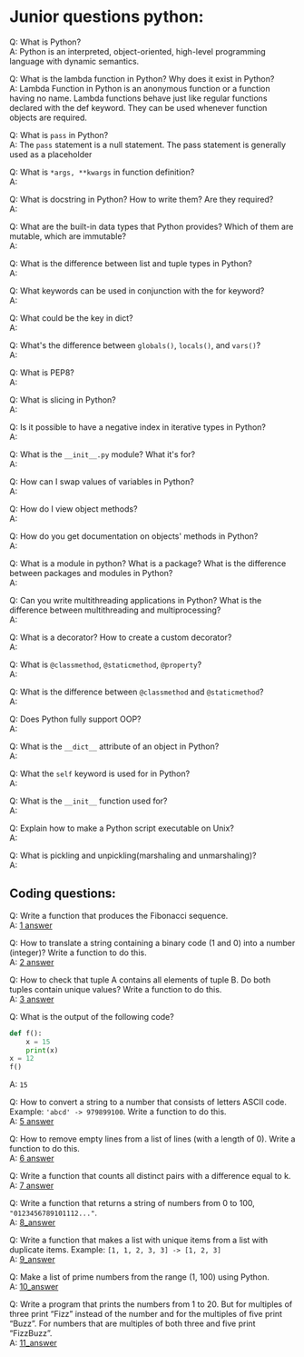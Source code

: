 Junior questions python:
======

Q: What is Python?  
A: Python is an interpreted, object-oriented, high-level programming language with dynamic semantics.

Q: What is the lambda function in Python? Why does it exist in Python?  
A: Lambda Function in Python is an anonymous function or a function having no name. Lambda functions behave just 
like regular functions declared with the def keyword. They can be used whenever function objects are required.

Q: What is `pass` in Python?  
A: The `pass` statement is a null statement. The pass statement is generally used as a placeholder

Q: What is `*args, **kwargs` in function definition?  
A: 

Q: What is docstring in Python? How to write them? Are they required?  
A:

Q: What are the built-in data types that Python provides? Which of them are mutable, which are immutable?  
A:

Q: What is the difference between list and tuple types in Python?  
A:

Q: What keywords can be used in conjunction with the for keyword?  
A:

Q: What could be the key in dict?  
A:

Q: What's the difference between `globals()`, `locals()`, and `vars()`?  
A:

Q: What is PEP8?  
A:

Q: What is slicing in Python?  
A:

Q: Is it possible to have a negative index in iterative types in Python?  
A:

Q: What is the `__init__.py` module? What it's for?  
A:

Q: How can I swap values of variables in Python?  
A:

Q: How do I view object methods?  
A:

Q: How do you get documentation on objects' methods in Python?  
A:

Q: What is a module in python? What is a package? What is the difference between packages and modules in Python?  
A:

Q: Can you write multithreading applications in Python? What is the difference between multithreading and 
multiprocessing?  
A:

Q: What is a decorator? How to create a custom decorator?  
A:

Q: What is `@classmethod`, `@staticmethod`, `@property`?  
A:

Q: What is the difference between `@classmethod` and `@staticmethod`?  
A:

Q: Does Python fully support OOP?  
A:

Q: What is the `__dict__` attribute of an object in Python?  
A:

Q: What the `self` keyword is used for in Python?  
A:

Q: What is the `__init__` function used for?  
A:

Q: Explain how to make a Python script executable on Unix?  
A:

Q: What is pickling and unpickling(marshaling and unmarshaling)?  
A:


Coding questions:
------

Q: Write a function that produces the Fibonacci sequence.  
A: [1 answer](1_fibonacci.py)

Q: How to translate a string containing a binary code (1 and 0) into a number (integer)? Write a function to do this.  
A: [2 answer](2_binary.py)

Q: How to check that tuple A contains all elements of tuple B. Do both tuples contain unique values? 
Write a function to do this.  
A: [3 answer](3_tuples.py)

Q: What is the output of the following code?  
```python
def f():
    x = 15
    print(x)
x = 12
f()
```
A: `15`

Q: How to convert a string to a number that consists of letters ASCII code. Example: `'abcd' -> 979899100`. 
Write a function to do this.  
A: [5 answer](5_ascii.py)

Q: How to remove empty lines from a list of lines (with a length of 0). Write a function to do this.  
A: [6 answer](6_empty_deleter.py)

Q: Write a function that counts all distinct pairs with a difference equal to k.  
A: [7 answer](7_distinct.py)

Q: Write a function that returns a string of numbers from 0 to 100, `"0123456789101112..."`.  
A: [8_answer](8_num_str.py)

Q: Write a function that makes a list with unique items from a list with duplicate items. 
Example: `[1, 1, 2, 3, 3] -> [1, 2, 3]`  
A: [9_answer](9_unique_list.py)

Q: Make a list of prime numbers from the range (1, 100) using Python.  
A: [10_answer](10_list_primes.py)

Q: Write a program that prints the numbers from 1 to 20. 
But for multiples of three print “Fizz” instead of the number and for the multiples of five print “Buzz”. 
For numbers that are multiples of both three and five print “FizzBuzz”.  
A: [11_answer](11_fizzbuzz.py)
